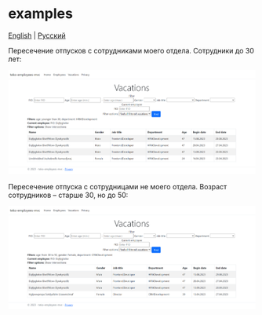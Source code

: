 # examples 

[English](examples.md) | [Русский](examples.ru.md)

Пересечение отпусков с сотрудниками моего отдела. Сотрудники до 30 лет:

![vacations_younger30_mydepartment](img/vacations_younger30_mydepartment.png)

Пересечение отпуска с сотрудницами не моего отдела. Возраст сотрудников – старше 30, но до 50:

![vacations_female_30to50yo_notmydepartment](img/vacations_female_30to50yo_notmydepartment.png)
